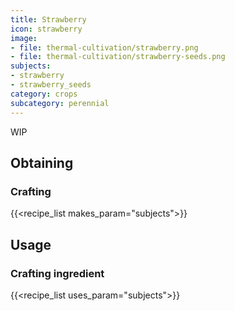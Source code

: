 ```yaml
---
title: Strawberry
icon: strawberry
image:
- file: thermal-cultivation/strawberry.png
- file: thermal-cultivation/strawberry-seeds.png
subjects: 
- strawberry
- strawberry_seeds
category: crops
subcategory: perennial
---
```


WIP

Obtaining
---------

### Crafting
{{<recipe_list makes_param="subjects">}}

Usage
-----

### Crafting ingredient
{{<recipe_list uses_param="subjects">}}